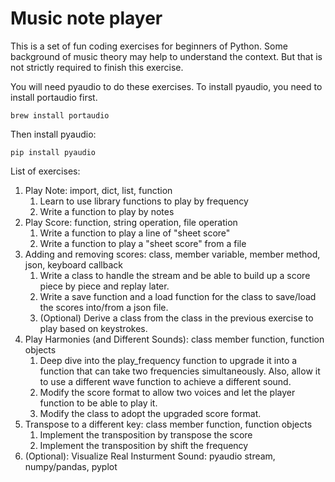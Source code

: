 # Music note player
This is a set of fun coding exercises for beginners of Python. Some background of music theory may help to understand the context. But that is not strictly required to finish this exercise.

You will need pyaudio to do these exercises. To install pyaudio, you need to install portaudio first.
```
brew install portaudio
```

Then install pyaudio:
```
pip install pyaudio
```

List of exercises:

1. Play Note: import, dict, list, function
    1. Learn to use library functions to play by frequency
    2. Write a function to play by notes
2. Play Score: function, string operation, file operation
    1. Write a function to play a line of "sheet score"
    2. Write a function to play a "sheet score" from a file
3. Adding and removing scores: class, member variable, member method, json, keyboard callback
    1. Write a class to handle the stream and be able to build up a score piece by piece and replay later.
    2. Write a save function and a load function for the class to save/load the scores into/from a json file.
    3. (Optional) Derive a class from the class in the previous exercise to play based on keystrokes.
4. Play Harmonies (and Different Sounds): class member function, function objects
    1. Deep dive into the play_frequency function to upgrade it into a function that can take two frequencies simultaneously. Also, allow it to use a different wave function to achieve a different sound.
    2. Modify the score format to allow two voices and let the player function to be able to play it.
    3. Modify the class to adopt the upgraded score format.
5. Transpose to a different key: class member function, function objects
    1. Implement the transposition by transpose the score
    2. Implement the transposition by shift the frequency
6. (Optional): Visualize Real Insturment Sound: pyaudio stream, numpy/pandas, pyplot
